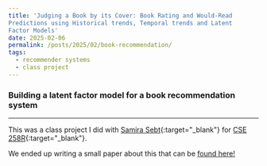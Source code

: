 ```yaml
---
title: 'Judging a Book by its Cover: Book Rating and Would-Read
Predictions using Historical trends, Temporal trends and Latent
Factor Models'
date: 2025-02-06
permalink: /posts/2025/02/book-recommendation/
tags:
  - recommender systems
  - class project
---
```


### Building a latent factor model for a book recommendation system
---

This was a class project I did with [Samira Sebt](https://www.linkedin.com/in/samira-sebt/){:target="_blank"} for [CSE 258R](https://cseweb.ucsd.edu/classes/fa23/cse258-a/){:target="_blank"}.

We ended up writing a small paper about this that can be [found here!](/files/CSE_258R_Assignment_2.pdf)